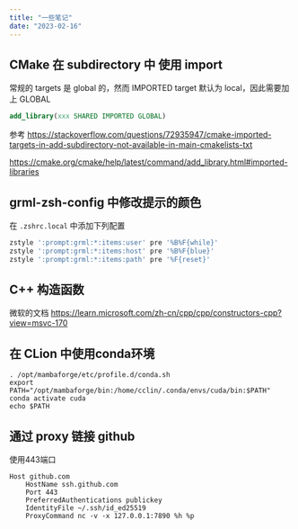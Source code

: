 ```yaml
---
title: "一些笔记"
date: "2023-02-16"
---
```


## CMake 在 subdirectory 中 使用 import

常规的 targets 是 global 的，然而 IMPORTED target 默认为 local，因此需要加上 GLOBAL

```cmake
add_library(xxx SHARED IMPORTED GLOBAL)
```

参考 <https://stackoverflow.com/questions/72935947/cmake-imported-targets-in-add-subdirectory-not-available-in-main-cmakelists-txt>

<https://cmake.org/cmake/help/latest/command/add_library.html#imported-libraries>

## grml-zsh-config 中修改提示的颜色

在 `.zshrc.local` 中添加下列配置

```bash
zstyle ':prompt:grml:*:items:user' pre '%B%F{while}'
zstyle ':prompt:grml:*:items:host' pre '%B%F{blue}'
zstyle ':prompt:grml:*:items:path' pre '%F{reset}'
```

## C++ 构造函数

微软的文档 <https://learn.microsoft.com/zh-cn/cpp/cpp/constructors-cpp?view=msvc-170>

## 在 CLion 中使用conda环境

```shell
. /opt/mambaforge/etc/profile.d/conda.sh
export PATH="/opt/mambaforge/bin:/home/cclin/.conda/envs/cuda/bin:$PATH"
conda activate cuda
echo $PATH
```

## 通过 proxy 链接 github

使用443端口

```shell
Host github.com
    HostName ssh.github.com
    Port 443
    PreferredAuthentications publickey
    IdentityFile ~/.ssh/id_ed25519
    ProxyCommand nc -v -x 127.0.0.1:7890 %h %p
```